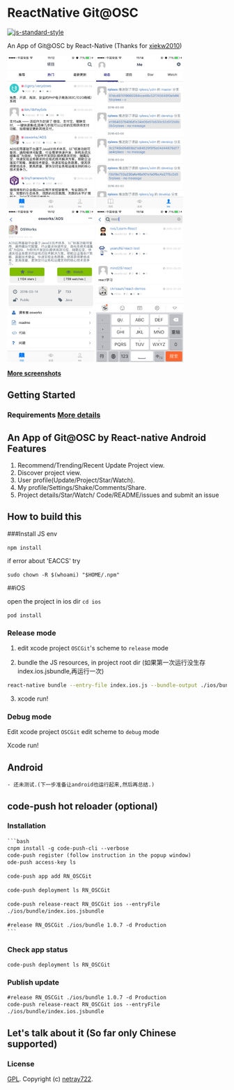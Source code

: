 # ReactNative Git@OSC

[![js-standard-style](https://img.shields.io/badge/code%20style-standard-brightgreen.svg?style=flat)](https://github.com/feross/standard)

An App of Git@OSC by React-Native (Thanks for [xiekw2010](https://github.com/xiekw2010/react-native-gitfeed))

<img src="./screen/project.jpg" alt="..." height="350" width="200">
<img src="./screen/personal.jpg" alt="..." height="350" width="200">
<img src="./screen/project_detail.jpg" alt="..." height="350" width="200">
<img src="./screen/search.jpg" alt="..." height="350" width="200">

**[More screenshots](./screen)**
## Getting Started

### Requirements **[More details](http://rplees.com/2016/01/14/react-native%E7%8E%AF%E5%A2%83%E6%90%AD%E5%BB%BA/)**

## An App of Git@OSC by React-native Android Features

1. Recommend/Trending/Recent Update Project view.
2. Discover project view.
3. User profile(Update/Project/Star/Watch).
3. My profile/Settings/Shake/Comments/Share.
4. Project details/Star/Watch/ Code/README/issues and submit an issue

## How to build this

###Install JS env

`npm install`

if error about 'EACCS' try

`sudo chown -R $(whoami) "$HOME/.npm"`

##iOS

open the project in ios dir `cd ios`

`pod install`

### Release mode

1. edit xcode project `OSCGit`'s scheme to `release` mode


2. bundle the JS resources, in project root dir (如果第一次运行没生存index.ios.jsbundle,再运行一次)

  ```sh
 react-native bundle --entry-file index.ios.js --bundle-output ./ios/bundle/index.ios.jsbundle --platform ios --assets-dest ./ios/bundle --dev false --sourcemap-output ./ios/bundle/source.map --verbose
  ```
3. xcode run!

### Debug mode

Edit xcode project `OSCGit` edit scheme to `debug` mode

Xcode run!

## Android
    - 还未测试.(下一步准备让android也运行起来,然后再总结.)

## code-push hot reloader (optional)
### Installation
    ```bash
    cnpm install -g code-push-cli --verbose
    code-push register (follow instruction in the popup window)
    ode-push access-key ls
    
    code-push app add RN_OSCGit
    
    code-push deployment ls RN_OSCGit
    
    code-push release-react RN_OSCGit ios --entryFile ./ios/bundle/index.ios.jsbundle
    
    #release RN_OSCGit ./ios/bundle 1.0.7 -d Production
    ```

### Check app status

	code-push deployment ls RN_OSCGit

### Publish update

	#release RN_OSCGit ./ios/bundle 1.0.7 -d Production
	code-push release-react RN_OSCGit ios --entryFile ./ios/bundle/index.ios.jsbundle

## Let's talk about it (So far only Chinese supported)  

### License
[GPL](./LICENSE.txt). Copyright (c) [netray722](https://github.com/netray722).